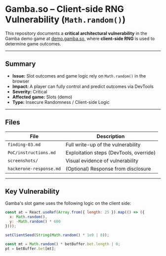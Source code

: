 #  Gamba.so – Client-side RNG Vulnerability (`Math.random()`)

This repository documents a **critical architectural vulnerability** in the Gamba demo game at [demo.gamba.so](https://demo.gamba.so), where **client-side RNG** is used to determine game outcomes.

---

##  Summary

- **Issue:** Slot outcomes and game logic rely on `Math.random()` in the browser
- **Impact:** A player can fully control and predict outcomes via DevTools
- **Severity:**  Critical
- **Affected game:** Slots (demo)
- **Type:** Insecure Randomness / Client-side Logic

---

##  Files

| File                         | Description                             |
|------------------------------|-----------------------------------------|
| `finding-03.md`              | Full write-up of the vulnerability      |
| `PoC/instructions.md`        | Exploitation steps (DevTools, override) |
| `screenshots/`               | Visual evidence of vulnerability        |
| `hackerone-response.md`      | (Optional) Response from disclosure      |

---

##  Key Vulnerability

Gamba's slot game uses the following logic on the client side:

```js
const at = React.useRef(Array.from({ length: 25 }).map(() => ({
  x: Math.random(),
  y: -Math.random() * 600
})));

setClientSeed(String(Math.random() * 1e9 | 0));

const mt = Math.random() * betBuffer.bet.length | 0;
pt = betBuffer.bet[mt];
